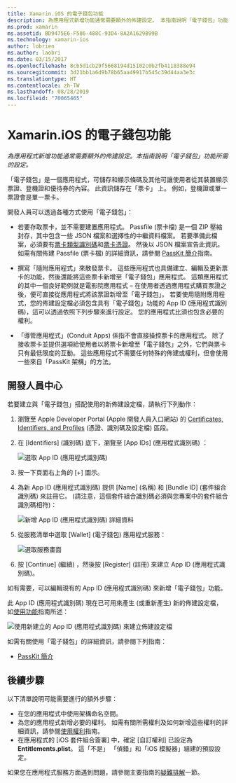 ```yaml
---
title: Xamarin.iOS 的電子錢包功能
description: 為應用程式新增功能通常需要額外的佈建設定。 本指南說明「電子錢包」功能所需的設定。
ms.prod: xamarin
ms.assetid: BD9475E6-F586-488C-93D4-8A2A1629B99B
ms.technology: xamarin-ios
author: lobrien
ms.author: laobri
ms.date: 03/15/2017
ms.openlocfilehash: 8cb5d1cb29f5668194d15102c0b2fb4118388e94
ms.sourcegitcommit: 3d21bb1a6d9b78b65aa49917b545c39d44aa3e3c
ms.translationtype: HT
ms.contentlocale: zh-TW
ms.lasthandoff: 08/28/2019
ms.locfileid: "70065465"
---
```

# <a name="wallet-capabilities-in-xamarinios"></a>Xamarin.iOS 的電子錢包功能

_為應用程式新增功能通常需要額外的佈建設定。本指南說明「電子錢包」功能所需的設定。_

「電子錢包」是一個應用程式，可儲存和顯示條碼及其他可讓使用者從其裝置顯示票證、登機證和優待券的內容。 此資訊儲存在「票卡」  上。 例如，登機證或單一票證會是單一票卡。 

開發人員可以透過各種方式使用「電子錢包」：

* 若要存取票卡，並不需要建置應用程式。 Passfile (票卡檔) 是一個 ZIP 壓縮封存，其中包含一些 JSON 檔案和選擇性的中繼資料檔案。 若要準備此檔案，必須要有[票卡類型識別碼](~/ios/platform/passkit.md)和[票卡憑證](~/ios/platform/passkit.md)。 然後以 JSON 檔案宣告此資訊。 如需有關佈建 Passfile (票卡檔) 的詳細資訊，請參閱 [PassKit 簡介](~/ios/platform/passkit.md)指南。

* 撰寫「隨附應用程式」來散發票卡。 這些應用程式也具備建立、編輯及更新票卡的功能，然後還能將這些票卡新增至「電子錢包」應用程式。 這類應用程式的其中一個良好範例就是電影院應用程式 – 在使用者透過應用程式購買票證之後，便可直接從應用程式將該票證新增至「電子錢包」。 若要使用隨附應用程式，您的佈建設定檔必須包含具有「電子錢包」功能的 App ID (應用程式識別碼)，這可以透過依照下列步驟來進行設定。 您的應用程式比須也包含必要的權利。

* 「導管應用程式」(Conduit Apps) 係指不會直接操控票卡的應用程式。 除了接收票卡並提供選項給使用者以將票卡新增至「電子錢包」之外，它們與票卡只有最低限度的互動。 這些應用程式不需要任何特殊的佈建或權利，但會使用一些來自「PassKit 架構」的方法。

## <a name="developer-center"></a>開發人員中心

若要建立與「電子錢包」搭配使用的新佈建設定檔，請執行下列動作：

1. 瀏覽至 Apple Developer Portal (Apple 開發人員入口網站) 的 [Certificates, Identifiers, and Profiles](https://developer.apple.com/account/ios/certificate/) \(憑證、識別碼及設定檔\) 區段。
2. 在 [Identifiers] \(識別碼\)  底下，瀏覽至 [App IDs] \(應用程式識別碼\)  ： 
    
    ![選取 App ID (應用程式識別碼)](wallet-capabilities-images/image17.png)

3. 按一下頁面右上角的 [+]  圖示。
4. 為新 App ID (應用程式識別碼) 提供 [Name] \(名稱\)  和 [Bundle ID] \(套件組合識別碼\) 來註冊它。 (請注意，這個套件組合識別碼必須與您專案中的套件組合識別碼相符)：
   
    ![新增 App ID (應用程式識別碼) 詳細資料](wallet-capabilities-images/image18.png)

5. 從服務清單中選取 [Wallet] \(電子錢包\)  應用程式服務：
    
    ![選取服務畫面](wallet-capabilities-images/image19.png)

6. 按 [Continue] \(繼續\)  ，然後按 [Register] \(註冊\)  來建立 App ID (應用程式識別碼)。

如有需要，可以編輯現有的 App ID (應用程式識別碼) 來新增「電子錢包」功能。

此 App ID (應用程式識別碼) 現在已可用來產生 (或重新產生) 新的佈建設定檔，如[使用功能](~/ios/deploy-test/provisioning/capabilities/index.md)指南所述：

![使用新建立的 App ID (應用程式識別碼) 來建立佈建設定檔](wallet-capabilities-images/image20.png)


如需有關使用「電子錢包」的詳細資訊，請參閱下列指南：

* [PassKit 簡介](~/ios/platform/passkit.md)
 
## <a name="next-steps"></a>後續步驟
 
以下清單說明可能需要進行的額外步驟：

* 在您的應用程式中使用架構命名空間。
* 為您的應用程式新增必要的權利。 如需有關所需權利及如何新增這些權利的詳細資訊，請參閱[使用權利](~/ios/deploy-test/provisioning/entitlements.md)指南。
* 在應用程式的 [iOS 套件組合簽署]  中，確定 [自訂權利]  已設定為 **Entitlements.plist**。 這「不是」  「偵錯」和「iOS 模擬器」組建的預設設定。

如果您在應用程式服務方面遇到問題，請參閱主要指南的[疑難排解](~/ios/deploy-test/provisioning/capabilities/index.md)一節。
